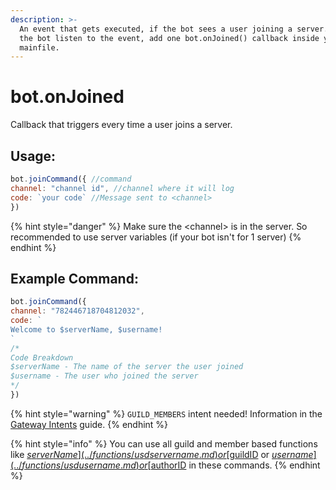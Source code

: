 ```yaml
---
description: >-
  An event that gets executed, if the bot sees a user joining a server. To let
  the bot listen to the event, add one bot.onJoined() callback inside your
  mainfile.
---
```


# bot.onJoined

Callback that triggers every time a user joins a server.

## Usage:

```javascript
bot.joinCommand({ //command
channel: "channel id", //channel where it will log
code: `your code` //Message sent to <channel>
})
```

{% hint style="danger" %}
Make sure the &lt;channel&gt; is in the server. So recommended to use server variables \(if your bot isn't for 1 server\)
{% endhint %}

## Example Command:

```javascript
bot.joinCommand({ 
channel: "782446718704812032", 
code: `
Welcome to $serverName, $username!
`
/*
Code Breakdown
$serverName - The name of the server the user joined
$username - The user who joined the server
*/
})
```

{% hint style="warning" %}
`GUILD_MEMBERS` intent needed! Information in the [Gateway Intents](../guide/begin/gateway-intents.md) guide.
{% endhint %}

{% hint style="info" %}
You can use all guild and member based functions like [$serverName](../functions/usdservername.md) or [$guildID](../functions/usdguildid.md) or [$username](../functions/usdusername.md) or [$authorID](../functions/usdauthorid.md) in these commands.
{% endhint %}

